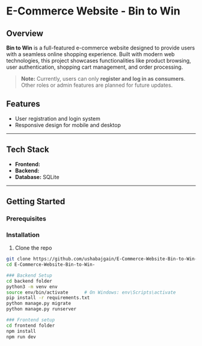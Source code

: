 # E-Commerce Website - Bin to Win

## Overview

**Bin to Win** is a full-featured e-commerce website designed to provide users with a seamless online shopping experience. Built with modern web technologies, this project showcases functionalities like product browsing, user authentication, shopping cart management, and order processing.

> **Note:** Currently, users can only **register and log in as consumers**. Other roles or admin features are planned for future updates.

## Features

- User registration and login system   
- Responsive design for mobile and desktop  

---

## Tech Stack

- **Frontend:** 
- **Backend:** 
- **Database:** SQLite  

---

## Getting Started

### Prerequisites



### Installation

1. Clone the repo  
```bash
git clone https://github.com/ushabajgain/E-Commerce-Website-Bin-to-Win-.git
cd E-Commerce-Website-Bin-to-Win-

### Backend Setup
cd backend folder    
python3 -m venv env
source env/bin/activate      # On Windows: env\Scripts\activate
pip install -r requirements.txt
python manage.py migrate
python manage.py runserver

### Frontend setup
cd frontend folder
npm install
npm run dev

